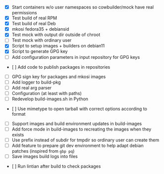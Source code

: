 - [x] Start containers w/o user namespaces so cowbuilder/mock have real permissions
- [x] Test build of real RPM
- [x] Test build of real Deb
- [x] mkosi fedora35 + debiansid
- [x] Test mock with output dir outside of chroot
- [ ] Test mock with ordinary user
- [x] Script to setup images + builders on debian11
- [x] Script to generate GPG key
- [ ] Add configuration parameters in input repository for GPG keys
- [ ] Add code to publish packages in repositories
- [ ] GPG sign key for packages and mkosi images
- [ ] Add logger to build-pkg
- [ ] Add real arg parser
- [ ] Configuration (at least with paths)
- [ ] Redevelop build-images.sh in Python
- [ ] Use mimetype to open tarball with correct options according to format
- [ ] Support images and build environment updates in build-images
- [ ] Add force mode in build-images to recreating the images when they exists
- [ ] Use prefix instead of subdir for tmpdir so ordinary user can create them
- [ ] Add feature to prepare git dev environment to help adapt debian patches (inspired from `gbp pq`)
- [ ] Save images build logs into files
- [ ] Run lintian after build to check packages
